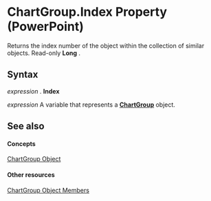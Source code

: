 
# ChartGroup.Index Property (PowerPoint)

Returns the index number of the object within the collection of similar objects. Read-only  **Long** .


## Syntax

 _expression_ . **Index**

 _expression_ A variable that represents a **[ChartGroup](5caa5855-bd69-3fbc-f601-504e431a42e9.md)** object.


## See also


#### Concepts


[ChartGroup Object](5caa5855-bd69-3fbc-f601-504e431a42e9.md)
#### Other resources


[ChartGroup Object Members](76d0d11d-b693-d3b2-01ae-007f4e16d515.md)
